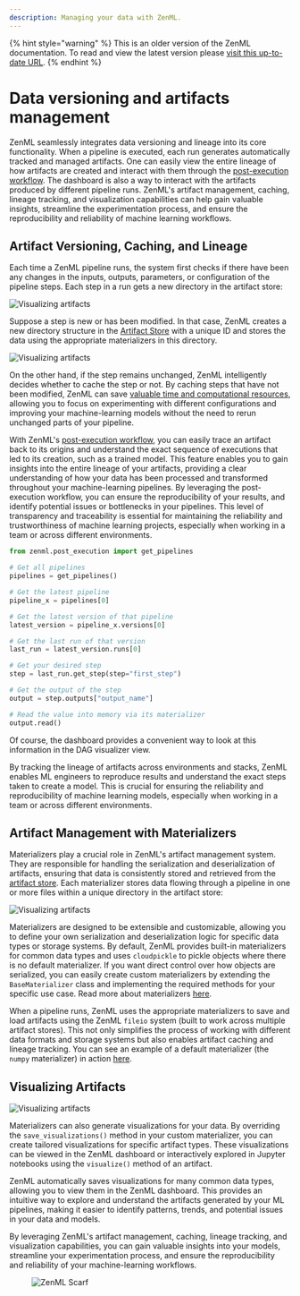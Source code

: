 ```yaml
---
description: Managing your data with ZenML.
---
```


{% hint style="warning" %}
This is an older version of the ZenML documentation. To read and view the latest version please [visit this up-to-date URL](https://docs.zenml.io).
{% endhint %}


# Data versioning and artifacts management

ZenML seamlessly integrates data versioning and lineage into its core functionality. When a pipeline is executed, each run generates automatically tracked and managed artifacts. One can easily view the entire lineage of how artifacts are created and interact with them through the [post-execution workflow](../starter-guide/fetch-runs-after-execution.md). The dashboard is also a way to interact with the artifacts produced by different pipeline runs. ZenML's artifact management, caching, lineage tracking, and visualization capabilities can help gain valuable insights, streamline the experimentation process, and ensure the reproducibility and reliability of machine learning workflows.

## Artifact Versioning, Caching, and Lineage

Each time a ZenML pipeline runs, the system first checks if there have been any changes in the inputs, outputs, parameters, or configuration of the pipeline steps. Each step in a run gets a new directory in the artifact store:

![Visualizing artifacts](../../.gitbook/assets/zenml\_artifact\_store\_underthehood\_1.png)

Suppose a step is new or has been modified. In that case, ZenML creates a new directory structure in the [Artifact Store](../component-guide/artifact-stores/artifact-stores.md) with a unique ID and stores the data using the appropriate materializers in this directory.

![Visualizing artifacts](../../.gitbook/assets/zenml\_artifact\_store\_underthehood\_2.png)

On the other hand, if the step remains unchanged, ZenML intelligently decides whether to cache the step or not. By caching steps that have not been modified, ZenML can save [valuable time and computational resources](../starter-guide/cache-previous-executions.md), allowing you to focus on experimenting with different configurations and improving your machine-learning models without the need to rerun unchanged parts of your pipeline.

With ZenML's [post-execution workflow](../starter-guide/fetch-runs-after-execution.md), you can easily trace an artifact back to its origins and understand the exact sequence of executions that led to its creation, such as a trained model. This feature enables you to gain insights into the entire lineage of your artifacts, providing a clear understanding of how your data has been processed and transformed throughout your machine-learning pipelines. By leveraging the post-execution workflow, you can ensure the reproducibility of your results, and identify potential issues or bottlenecks in your pipelines. This level of transparency and traceability is essential for maintaining the reliability and trustworthiness of machine learning projects, especially when working in a team or across different environments.

```python
from zenml.post_execution import get_pipelines

# Get all pipelines
pipelines = get_pipelines()

# Get the latest pipeline
pipeline_x = pipelines[0]

# Get the latest version of that pipeline
latest_version = pipeline_x.versions[0]

# Get the last run of that version
last_run = latest_version.runs[0]

# Get your desired step
step = last_run.get_step(step="first_step")

# Get the output of the step
output = step.outputs["output_name"]

# Read the value into memory via its materializer
output.read()  
```

Of course, the dashboard provides a convenient way to look at this information in the DAG visualizer view.

By tracking the lineage of artifacts across environments and stacks, ZenML enables ML engineers to reproduce results and understand the exact steps taken to create a model. This is crucial for ensuring the reliability and reproducibility of machine learning models, especially when working in a team or across different environments.

## Artifact Management with Materializers

Materializers play a crucial role in ZenML's artifact management system. They are responsible for handling the serialization and deserialization of artifacts, ensuring that data is consistently stored and retrieved from the [artifact store](../component-guide/artifact-stores/artifact-stores.md). Each materializer stores data flowing through a pipeline in one or more files within a unique directory in the artifact store:

![Visualizing artifacts](../../.gitbook/assets/zenml\_artifact\_store\_underthehood\_3.png)

Materializers are designed to be extensible and customizable, allowing you to define your own serialization and deserialization logic for specific data types or storage systems. By default, ZenML provides built-in materializers for common data types and uses `cloudpickle` to pickle objects where there is no default materializer. If you want direct control over how objects are serialized, you can easily create custom materializers by extending the `BaseMaterializer` class and implementing the required methods for your specific use case. Read more about materializers [here](handle-custom-data-types.md).

When a pipeline runs, ZenML uses the appropriate materializers to save and load artifacts using the ZenML `fileio` system (built to work across multiple artifact stores). This not only simplifies the process of working with different data formats and storage systems but also enables artifact caching and lineage tracking. You can see an example of a default materializer (the `numpy` materializer) in action [here](https://github.com/zenml-io/zenml/blob/main/src/zenml/materializers/numpy\_materializer.py).

## Visualizing Artifacts

![Visualizing artifacts](../../.gitbook/assets/intro\_dashboard\_details.png)

Materializers can also generate visualizations for your data. By overriding the `save_visualizations()` method in your custom materializer, you can create tailored visualizations for specific artifact types. These visualizations can be viewed in the ZenML dashboard or interactively explored in Jupyter notebooks using the `visualize()` method of an artifact.

ZenML automatically saves visualizations for many common data types, allowing you to view them in the ZenML dashboard. This provides an intuitive way to explore and understand the artifacts generated by your ML pipelines, making it easier to identify patterns, trends, and potential issues in your data and models.

By leveraging ZenML's artifact management, caching, lineage tracking, and visualization capabilities, you can gain valuable insights into your models, streamline your experimentation process, and ensure the reproducibility and reliability of your machine-learning workflows.

<!-- For scarf -->
<figure><img alt="ZenML Scarf" referrerpolicy="no-referrer-when-downgrade" src="https://static.scarf.sh/a.png?x-pxid=f0b4f458-0a54-4fcd-aa95-d5ee424815bc" /></figure>

